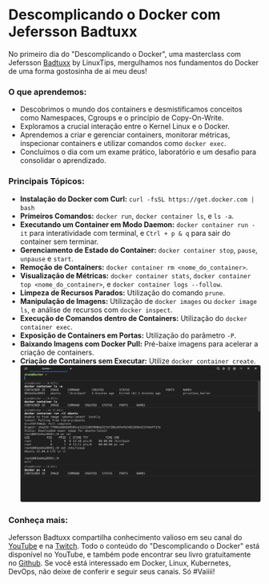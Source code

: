 # Descomplicando o Docker com Jefersson Badtuxx

No primeiro dia do "Descomplicando o Docker", uma masterclass com Jefersson [Badtuxx](https://github.com/badtuxx) by LinuxTips, mergulhamos nos fundamentos do Docker de uma forma gostosinha de ai meu deus!

### O que aprendemos:

- Descobrimos o mundo dos containers e desmistificamos conceitos como Namespaces, Cgroups e o princípio de Copy-On-Write.
- Exploramos a crucial interação entre o Kernel Linux e o Docker.
- Aprendemos a criar e gerenciar containers, monitorar métricas, inspecionar containers e utilizar comandos como `docker exec`.
- Concluímos o dia com um exame prático, laboratório e um desafio para consolidar o aprendizado.

### Principais Tópicos:

- **Instalação do Docker com Curl:** `curl -fsSL https://get.docker.com | bash`
- **Primeiros Comandos:** `docker run`, `docker container ls`, e `ls -a`.
- **Executando um Container em Modo Daemon:** `docker container run -it` para interatividade com terminal, e `Ctrl + p & q` para sair do container sem terminar.
- **Gerenciamento de Estado do Container:** `docker container stop`, `pause`, `unpause` e `start`.
- **Remoção de Containers:** `docker container rm <nome_do_container>`.
- **Visualização de Métricas:** `docker container stats`, `docker container top <nome_do_container>`, e `docker container logs --follow`.
- **Limpeza de Recursos Parados:** Utilização do comando `prune`.
- **Manipulação de Imagens:** Utilização de `docker images` ou `docker image ls`, e análise de recursos com `docker inspect`.
- **Execução de Comandos dentro de Containers:** Utilização do `docker container exec`.
- **Exposição de Containers em Portas:** Utilização do parâmetro `-P`.
- **Baixando Imagens com Docker Pull:** Pré-baixe imagens para acelerar a criação de containers.
- **Criação de Containers sem Executar:** Utilize `docker container create`.
[![Warp Terminal](run-it.png)](https://app.warp.dev/referral/WZ649Y)

### Conheça mais:

Jefersson Badtuxx compartilha conhecimento valioso em seu canal do [YouTube](https://www.youtube.com/@LinuxTips) e na [Twitch](https://www.twitch.tv/linuxtips/videos). Todo o conteúdo do "Descomplicando o Docker" está disponível no YouTube, e também pode encontrar seu livro gratuitamente no [Github](https://github.com/badtuxx/DescomplicandoDocker). Se você está interessado em Docker, Linux, Kubernetes, DevOps, não deixe de conferir e seguir seus canais. Só #Vaiiii!
